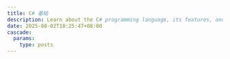 ```yaml
---
title: C# 基础
description: Learn about the C# programming language, its features, and how to get started with
date: 2025-08-02T18:25:47+08:00
cascade:
  params:
    type: posts
---
```

